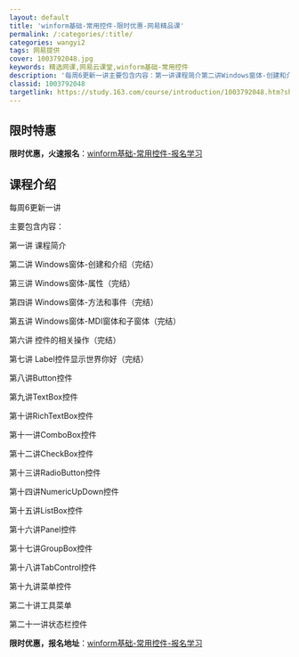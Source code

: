 ```yaml
---
layout: default
title: 'winform基础-常用控件-限时优惠-网易精品课'
permalink: /:categories/:title/
categories: wangyi2
tags: 网易提供
cover: 1003792048.jpg
keywords: 精选网课,网易云课堂,winform基础-常用控件
description: '每周6更新一讲主要包含内容：第一讲课程简介第二讲Windows窗体-创建和介绍（完结）第三讲Windows窗体-属性（完'
classid: 1003792048
targetlink: https://study.163.com/course/introduction/1003792048.htm?share=1&shareId=1025206652&utm_campaign=share&utm_medium=iphoneShare&utm_source=&utm_u=1025206652
---
```


## 限时特惠

**限时优惠，火速报名**：[winform基础-常用控件-报名学习](https://study.163.com/course/introduction/1003792048.htm?share=1&shareId=1025206652&utm_campaign=share&utm_medium=iphoneShare&utm_source=&utm_u=1025206652)

## 课程介绍

每周6更新一讲

主要包含内容：

第一讲 课程简介

第二讲 Windows窗体-创建和介绍（完结）

第三讲 Windows窗体-属性（完结）

第四讲 Windows窗体-方法和事件（完结）

第五讲 Windows窗体-MDI窗体和子窗体（完结）

第六讲 控件的相关操作（完结）

第七讲 Label控件显示世界你好（完结）

第八讲Button控件

第九讲TextBox控件

第十讲RichTextBox控件

第十一讲ComboBox控件

第十二讲CheckBox控件

第十三讲RadioButton控件

第十四讲NumericUpDown控件

第十五讲ListBox控件

第十六讲Panel控件

第十七讲GroupBox控件

第十八讲TabControl控件

第十九讲菜单控件

第二十讲工具菜单

第二十一讲状态栏控件

**限时优惠，报名地址**：[winform基础-常用控件-报名学习](https://study.163.com/course/introduction/1003792048.htm?share=1&shareId=1025206652&utm_campaign=share&utm_medium=iphoneShare&utm_source=&utm_u=1025206652)

